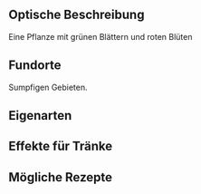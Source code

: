 ## Optische Beschreibung
Eine Pflanze mit grünen Blättern und roten Blüten
## Fundorte
Sumpfigen Gebieten. 
## Eigenarten

## Effekte für Tränke

## Mögliche Rezepte
